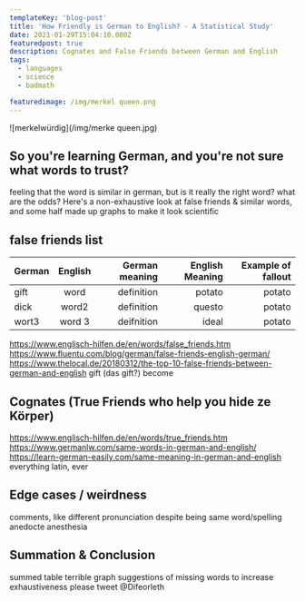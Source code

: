 ```yaml
---
templateKey: 'blog-post'
title: 'How Friendly is German to English? - A Statistical Study'
date: 2021-01-29T15:04:10.000Z
featuredpost: true
description: Cognates and False Friends between German and English
tags:
  - languages
  - science
  - badmath

featuredimage: /img/merkel queen.png
---
```


![merkelwürdig](/img/merke queen.jpg)
>
## So you're learning German, and you're not sure what words to trust?
>
feeling that the word is similar in german, but is it really the right word? what are the odds?
Here's a non-exhaustive look at false friends & similar words, and some half made up graphs to make it look scientific

## false friends list
| German        | English       | German meaning  | English Meaning | Example of fallout |
| ------------- |:-------------:| ---------------:|----------------:|-------------------:|
| gift          | word          | definition      |      potato     |      potato        |
| dick         | word2         |   definition    |   questo        |      potato        |
| wort3         | word 3        |    deifnition   |   ideal         |      potato        |
>
https://www.englisch-hilfen.de/en/words/false_friends.htm
https://www.fluentu.com/blog/german/false-friends-english-german/
https://www.thelocal.de/20180312/the-top-10-false-friends-between-german-and-english
 gift (das gift?)
become
>
## Cognates (True Friends who help you hide ze Körper)
https://www.englisch-hilfen.de/en/words/true_friends.htm
https://www.germanlw.com/same-words-in-german-and-english/
https://learn-german-easily.com/same-meaning-in-german-and-english
everything latin, ever
>
## Edge cases / weirdness
comments, like different pronunciation despite being same word/spelling
anedocte anesthesia
>
## Summation & Conclusion
summed table
terrible graph
suggestions of missing words to increase exhaustiveness please tweet @Difeorleth

>

